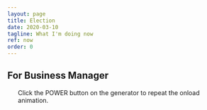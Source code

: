 ```yaml
---
layout: page
title: Election
date: 2020-03-10
tagline: What I'm doing now
ref: now
order: 0
---
```


<h2>For Business Manager</h2>
  <ul>
     Click the POWER button on the generator to repeat the onload animation.
  <ul>